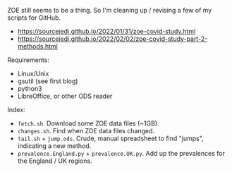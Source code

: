 ZOE still seems to be a thing.  So I'm cleaning up / revising
a few of my scripts for GitHub.

 * https://sourcejedi.github.io/2022/01/31/zoe-covid-study.html 
 * https://sourcejedi.github.io/2022/02/02/zoe-covid-study-part-2-methods.html

Requirements:
 * Linux/Unix
 * gsutil (see first blog)
 * python3
 * LibreOffice, or other ODS reader

Index: 
 * `fetch.sh`. Download some ZOE data files (~1GB).
 * `changes.sh`. Find when ZOE data files changed.
 * `tail.sh` + `jump.ods`. Crude, manual spreadsheet to find "jumps", indicating a new method.
 * `prevalence.England.py` + `prevalence.UK.py`. Add up the prevalences for the England / UK regions.
